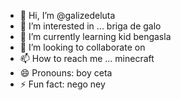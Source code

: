 - 👋 Hi, I’m @galizedeluta
- 👀 I’m interested in ... briga de galo
- 🌱 I’m currently learning kid bengasla
- 💞️ I’m looking to collaborate on
- 📫 How to reach me ... minecraft
- 😄 Pronouns: boy ceta
- ⚡ Fun fact: nego ney

<!---
galizedeluta/galizedeluta is a ✨ special ✨ repository because its `README.md` (this file) appears on your GitHub profile.
You can click the Preview link to take a look at your changes.
--->
